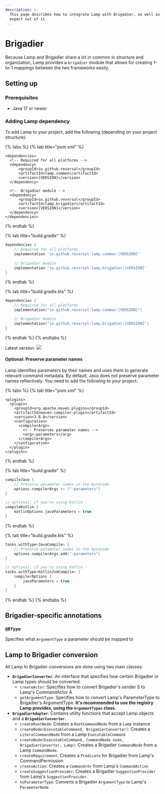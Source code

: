 ```yaml
---
description: >-
  This page describes how to integrate Lamp with Brigadier, as well as what to
  expect out of it.
---
```


# Brigadier

Because Lamp and Brigadier share a lot in common in structure and organization, Lamp provides a `brigadier` module that allows for creating 1-to-1 mappings between the two frameworks easily.&#x20;

## Setting up

### Prerequisites

* Java 17 or newer

### Adding Lamp dependency

To add Lamp to your project, add the following (depending on your project structure):

{% tabs %}
{% tab title="pom.xml" %}
```markup
<dependencies>
  <!-- Required for all platforms -->
  <dependency>
      <groupId>io.github.revxrsal</groupId>
      <artifactId>lamp.common</artifactId> 
      <version>[VERSION]</version>
  </dependency>

  <!-- Brigadier module -->
  <dependency>
      <groupId>io.github.revxrsal</groupId>
      <artifactId>lamp.brigadier</artifactId>
      <version>[VERSION]</version>
  </dependency>  
</dependencies>
```
{% endtab %}

{% tab title="build.gradle" %}
```groovy
dependencies {
    // Required for all platforms
    implementation 'io.github.revxrsal:lamp.common:[VERSION]'
   
    // Brigadier module
    implementation 'io.github.revxrsal:lamp.brigadier:[VERSION]'
}
```
{% endtab %}

{% tab title="build.gradle.kts" %}
```kotlin
dependencies {
    // Required for all platforms
    implementation("io.github.revxrsal:lamp.common:[VERSION]")

    // Brigadier module
    implementation("io.github.revxrsal:lamp.brigadier:[VERSION]")
}
```
{% endtab %}
{% endtabs %}

Latest version: ![](https://img.shields.io/maven-metadata/v/https/repo1.maven.org/maven2/io/github/revxrsal/lamp.common/maven-metadata.xml.svg?label=maven%20central\&colorB=brightgreen)

#### Optional: Preserve parameter names

Lamp identifies parameters by their names and uses them to generate relevant command metadata. By default, Java does not preserve parameter names reflectively. You need to add the following to your project:

{% tabs %}
{% tab title="pom.xml" %}
```markup
<plugins>
  <plugin>
    <groupId>org.apache.maven.plugins</groupId>
    <artifactId>maven-compiler-plugin</artifactId>
    <version>3.8.0</version>
    <configuration>
      <compilerArgs>
        <!-- Preserves parameter names -->
        <arg>-parameters</arg>
      </compilerArgs>
    </configuration>
  </plugin>
</plugins>
```
{% endtab %}

{% tab title="build.gradle" %}
```groovy
compileJava { 
    // Preserve parameter names in the bytecode
    options.compilerArgs += ["-parameters"]
}

// optional: if you're using Kotlin
compileKotlin {
    kotlinOptions.javaParameters = true
}
```
{% endtab %}

{% tab title="build.gradle.kts" %}
```kotlin
tasks.withType<JavaCompile> {
    // Preserve parameter names in the bytecode
    options.compilerArgs.add("-parameters")
}

// optional: if you're using Kotlin
tasks.withType<KotlinJvmCompile> {
    compilerOptions {
        javaParameters = true
    }
}
```
{% endtab %}
{% endtabs %}

## Brigadier-specific annotations

### `@BType`

Specifies what `ArgumentType` a parameter should be mapped to

## Lamp to Brigadier conversion

All Lamp to Brigadier conversions are done using two main classes:

* **`BrigadierConverter`**: An interface that specifies how certain Brigadier or Lamp types should be converted.
  * `createActor`: Specifies how to convert Brigadier's sender S to Lamp's CommandActor A
  * `getArgumentType`: Specifies how to convert Lamp's ParameterType to Brigadier's ArgumentType. **It's recommended to use the registry Lamp provides, using the `ArgumentTypes` class**.
* **`BrigadierAdapter`**: Contains utility functions that accept Lamp objects and a **`BrigadierConverter`.**
  * `createRootNode`: Creates a `RootCommandNode` from a `Lamp` instance
  * `createNode(ExecutableCommand, BrigadierConverter)`: Creates a `LiteralCommandNode` from a Lamp `ExecutableCommand`
  * `createNode(ExecutableCommand, CommandNode node, BrigadierConverter, Lamp)`: Creates a Brigadier `CommandNode` from a Lamp `CommandNode`.
  * `createRequirement`: Creates a `Predicate` for Brigadier from Lamp's CommandPermission
  * `createAction`: Creates a `Command<S>` from Lamp's `CommandAction`
  * `createSuggestionProvider`: Creates a Brigadier `SuggestionProvider` from Lamp's `SuggestionProvider`.
  * `toParameterType`: Converts a Brigadier `ArgumentType` to Lamp's `ParameterNode`
